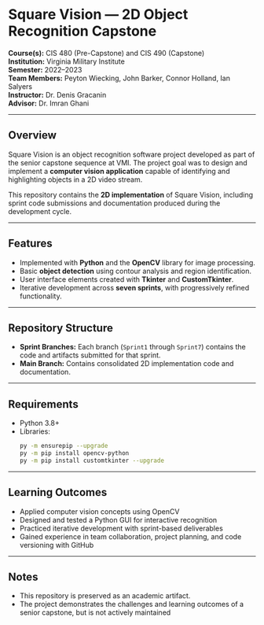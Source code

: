 # Square Vision — 2D Object Recognition Capstone

**Course(s):** CIS 480 (Pre-Capstone) and CIS 490 (Capstone)  
**Institution:** Virginia Military Institute  
**Semester:** 2022–2023  
**Team Members:** Peyton Wiecking, John Barker, Connor Holland, Ian Salyers  
**Instructor:** Dr. Denis Gracanin  
**Advisor:** Dr. Imran Ghani  

---

## Overview
Square Vision is an object recognition software project developed as part of the senior capstone sequence at VMI. The project goal was to design and implement a **computer vision application** capable of identifying and highlighting objects in a 2D video stream.  

This repository contains the **2D implementation** of Square Vision, including sprint code submissions and documentation produced during the development cycle.

---

## Features
- Implemented with **Python** and the **OpenCV** library for image processing.  
- Basic **object detection** using contour analysis and region identification.  
- User interface elements created with **Tkinter** and **CustomTkinter**.  
- Iterative development across **seven sprints**, with progressively refined functionality.  

---

## Repository Structure
- **Sprint Branches:** Each branch (`Sprint1` through `Sprint7`) contains the code and artifacts submitted for that sprint.  
- **Main Branch:** Contains consolidated 2D implementation code and documentation.  

---

## Requirements
- Python 3.8+  
- Libraries:  
  ```bash
  py -m ensurepip --upgrade
  py -m pip install opencv-python
  py -m pip install customtkinter --upgrade
  ```

---

## Learning Outcomes
- Applied computer vision concepts using OpenCV
- Designed and tested a Python GUI for interactive recognition
- Practiced iterative development with sprint-based deliverables
- Gained experience in team collaboration, project planning, and code versioning with GitHub

--- 

## Notes
- This repository is preserved as an academic artifact.
- The project demonstrates the challenges and learning outcomes of a senior capstone, but is not actively maintained